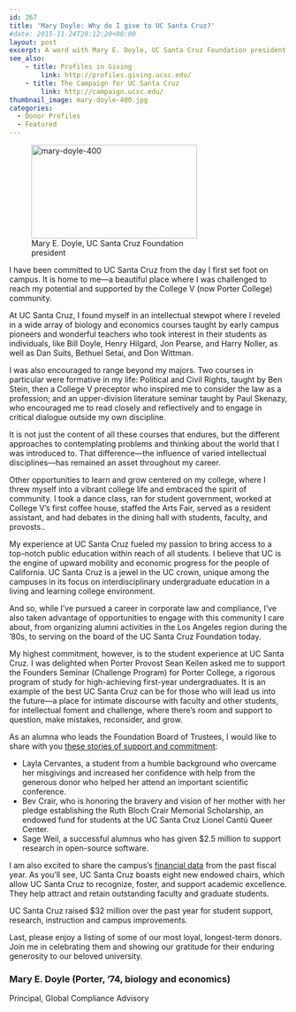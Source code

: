 ```yaml
---
id: 267
title: 'Mary Doyle: Why do I give to UC Santa Cruz?'
#date: 2015-11-24T20:12:20+00:00
layout: post
excerpt: A word with Mary E. Doyle, UC Santa Cruz Foundation president
see_also:
	- title: Profiles in Giving
		link: http://profiles.giving.ucsc.edu/
	- title: The Campaign for UC Santa Cruz
		link: http://campaign.ucsc.edu/
thumbnail_image: mary-doyle-400.jpg
categories:
  - Donor Profiles
  - Featured
---
```

<figure id="attachment_269" style="width: 300px" class="wp-caption alignright"><img class="size-medium wp-image-269" src="https://giving.ucsc.edu/wp-content/uploads/2017/08/mary-doyle-400-300x169.jpg" alt="mary-doyle-400" width="300" height="169" srcset="https://ucsc-giving.lndo.site/wp-content/uploads/2017/08/mary-doyle-400-300x169.jpg 300w, https://ucsc-giving.lndo.site/wp-content/uploads/2017/08/mary-doyle-400.jpg 400w" sizes="(max-width: 300px) 100vw, 300px" /><figcaption class="wp-caption-text">Mary E. Doyle, UC Santa Cruz Foundation president</figcaption></figure> 

I have been committed to UC Santa Cruz from the day I first set foot on campus. It is home to me—a beautiful place where I was challenged to reach my potential and supported by the College V (now Porter College) community.

At UC Santa Cruz, I found myself in an intellectual stewpot where I reveled in a wide array of biology and economics courses taught by early campus pioneers and wonderful teachers who took interest in their students as individuals, like Bill Doyle, Henry Hilgard, Jon Pearse, and Harry Noller, as well as Dan Suits, Bethuel Setai, and Don Wittman.

I was also encouraged to range beyond my majors. Two courses in particular were formative in my life: Political and Civil Rights, taught by Ben Stein, then a College V preceptor who inspired me to consider the law as a profession; and an upper-division literature seminar taught by Paul Skenazy, who encouraged me to read closely and reflectively and to engage in critical dialogue outside my own discipline.

It is not just the content of all these courses that endures, but the different approaches to contemplating problems and thinking about the world that I was introduced to. That difference—the influence of varied intellectual disciplines—has remained an asset throughout my career.

Other opportunities to learn and grow centered on my college, where I threw myself into a vibrant college life and embraced the spirit of community. I took a dance class, ran for student government, worked at College V’s first coffee house, staffed the Arts Fair, served as a resident assistant, and had debates in the dining hall with students, faculty, and provosts..

My experience at UC Santa Cruz fueled my passion to bring access to a top-notch public education within reach of all students. I believe that UC is the engine of upward mobility and economic progress for the people of California. UC Santa Cruz is a jewel in the UC crown, unique among the campuses in its focus on interdisciplinary undergraduate education in a living and learning college environment.

And so, while I’ve pursued a career in corporate law and compliance, I’ve also taken advantage of opportunities to engage with this community I care about, from organizing alumni activities in the Los Angeles region during the ’80s, to serving on the board of the UC Santa Cruz Foundation today.

My highest commitment, however, is to the student experience at UC Santa Cruz. I was delighted when Porter Provost Sean Keilen asked me to support the Founders Seminar (Challenge Program) for Porter College, a rigorous program of study for high-achieving first-year undergraduates. It is an example of the best UC Santa Cruz can be for those who will lead us into the future—a place for intimate discourse with faculty and other students, for intellectual foment and challenge, where there’s room and support to question, make mistakes, reconsider, and grow.

As an alumna who leads the Foundation Board of Trustees, I would like to share with you [these stories of support and commitment](http://profiles.giving.ucsc.edu/stories/):

  * Layla Cervantes, a student from a humble background who overcame her misgivings and increased her confidence with help from the generous donor who helped her attend an important scientific conference.
  * Bev Crair, who is honoring the bravery and vision of her mother with her pledge establishing the Ruth Bloch Crair Memorial Scholarship, an endowed fund for students at the UC Santa Cruz Lionel Cantú Queer Center.
  * Sage Weil, a successful alumnus who has given $2.5 million to support research in open-source software.

I am also excited to share the campus’s [financial data](http://profiles.giving.ucsc.edu/financial-information/) from the past fiscal year. As you’ll see, UC Santa Cruz boasts eight new endowed chairs, which allow UC Santa Cruz to recognize, foster, and support academic excellence. They help attract and retain outstanding faculty and graduate students.

UC Santa Cruz raised $32 million over the past year for student support, research, instruction and campus improvements.

Last, please enjoy a listing of some of our most loyal, longest-term donors. Join me in celebrating them and showing our gratitude for their enduring generosity to our beloved university.

### Mary E. Doyle (Porter, ’74, biology and economics)

Principal, Global Compliance Advisory
